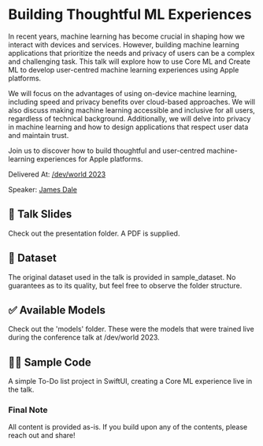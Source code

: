 # Building Thoughtful ML Experiences
In recent years, machine learning has become crucial in shaping how we interact with devices and services. However, building machine learning applications that prioritize the needs and privacy of users can be a complex and challenging task. 
This talk will explore how to use Core ML and Create ML to develop user-centred machine learning experiences using Apple platforms. 

We will focus on the advantages of using on-device machine learning, including speed and privacy benefits over cloud-based approaches. 
We will also discuss making machine learning accessible and inclusive for all users, regardless of technical background. 
Additionally, we will delve into privacy in machine learning and how to design applications that respect user data and maintain trust. 

Join us to discover how to build thoughtful and user-centred machine-learning experiences for Apple platforms.

Delivered At: [/dev/world 2023](https://auc.edu.au/devworld/sessions/)

Speaker: [James Dale](https://jamesdale.com.au)

## 🤩 Talk Slides
Check out the presentation folder. A PDF is supplied.

## 🧠 Dataset
The original dataset used in the talk is provided in sample_dataset. No guarantees as to its quality, but feel free to observe the folder structure.

## ✅ Available Models
Check out the 'models' folder. These were the models that were trained live during the conference talk at /dev/world 2023.

## 🧑‍💻 Sample Code
A simple To-Do list project in SwiftUI, creating a Core ML experience live in the talk.

### Final Note

All content is provided as-is. If you build upon any of the contents, please reach out and share!
